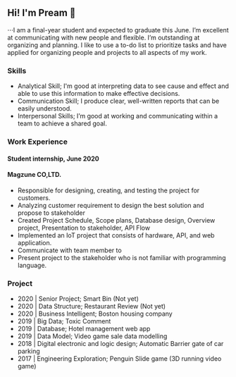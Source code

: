 ## Hi! I'm Pream 👋

⋅⋅⋅I am a final-year student and expected to graduate this June. I’m excellent at communicating with new people and flexible. I’m outstanding at organizing and planning. I like to use a to-do list to prioritize tasks and have applied for organizing people and projects to all aspects of my work.

### Skills
- Analytical Skill; I'm good at interpreting data to see cause and effect and able to use this information to make effective decisions.
- Communication Skill; I produce clear, well-written reports that can be easily understood.
- Interpersonal Skills; I’m good at working and communicating within a team to achieve a shared goal.

### Work Experience
#### Student internship, June 2020
#### Magzune CO,LTD.
 - Responsible for designing, creating, and testing the project for customers.
 - Analyzing customer requirement to design the best solution and propose to stakeholder 
 - Created Project Schedule, Scope plans, Database design, Overview project, Presentation to stakeholder, API Flow
 - Implemented an IoT project that consists of hardware, API, and web application.
 - Communicate with team member to 
 - Present project to the stakeholder who is not familiar with programming language.

### Project
 - 2020 | Senior Project; Smart Bin (Not yet)
 - 2020 | Data Structure; Restaurant Review (Not yet)
 - 2020 | Business Intelligent; Boston housing company
 - 2019 | Big Data; Toxic Comment
 - 2019 | Database; Hotel management web app
 - 2019 | Data Model; Video game sale data modelling
 - 2018 | Digital electronic and logic design; Automatic Barrier gate of car parking
 - 2017 | Engineering Exploration; Penguin Slide game (3D running video game)

<!--
**perrypreme/perrypreme** is a ✨ _special_ ✨ repository because its `README.md` (this file) appears on your GitHub profile.

<p align="center">
 I am a final-year student and expected to graduate this June. I’m excellent at communicating with new people and flexible. I’m outstanding at organizing and planning. I like to use a to-do list to prioritize tasks and have applied for organizing people and projects to all aspects of my work.
</p>




Here are some ideas to get you started:

- 🔭 I’m currently working on ...
- 🌱 I’m currently learning ...
- 👯 I’m looking to collaborate on ...
- 🤔 I’m looking for help with ...
- 💬 Ask me about ...
- 📫 How to reach me: ...
- 😄 Pronouns: ...
- ⚡ Fun fact: ...
-->
